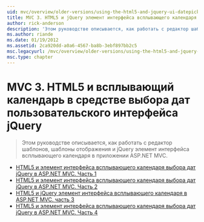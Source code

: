 ```yaml
---
uid: mvc/overview/older-versions/using-the-html5-and-jquery-ui-datepicker-popup-calendar-with-aspnet-mvc/index
title: MVC 3. HTML5 и jQuery элемент интерфейса всплывающего календаря | Документация Майкрософт
author: rick-anderson
description: 'Этом руководстве описывается, как работать с редактор шаблонов, шаблоны отображения и jQuery элемент интерфейса всплывающего календаря в приложении ASP.NET MVC.'
ms.author: riande
ms.date: 01/19/2012
ms.assetid: 2ca920dd-a0a6-4567-ba8b-3ebf897bb2c5
msc.legacyurl: /mvc/overview/older-versions/using-the-html5-and-jquery-ui-datepicker-popup-calendar-with-aspnet-mvc
msc.type: chapter
---
```

<a name="mvc-3---the-html5-and-jquery-ui-datepicker-popup-calendar"></a>MVC 3. HTML5 и всплывающий календарь в средстве выбора дат пользовательского интерфейса jQuery
====================
> Этом руководстве описывается, как работать с редактор шаблонов, шаблоны отображения и jQuery элемент интерфейса всплывающего календаря в приложении ASP.NET MVC.


- [HTML5 и элемент интерфейса всплывающего календаря выбора дат jQuery в ASP.NET MVC. Часть 1](using-the-html5-and-jquery-ui-datepicker-popup-calendar-with-aspnet-mvc-part-1.md)
- [HTML5 и элемент интерфейса всплывающего календаря выбора дат jQuery в ASP.NET MVC. Часть 2](using-the-html5-and-jquery-ui-datepicker-popup-calendar-with-aspnet-mvc-part-2.md)
- [HTML5 и jQuery элемент интерфейса всплывающего календаря в ASP.NET MVC. часть 3](using-the-html5-and-jquery-ui-datepicker-popup-calendar-with-aspnet-mvc-part-3.md)
- [HTML5 и элемент интерфейса всплывающего календаря выбора дат jQuery в ASP.NET MVC. Часть 4](using-the-html5-and-jquery-ui-datepicker-popup-calendar-with-aspnet-mvc-part-4.md)
